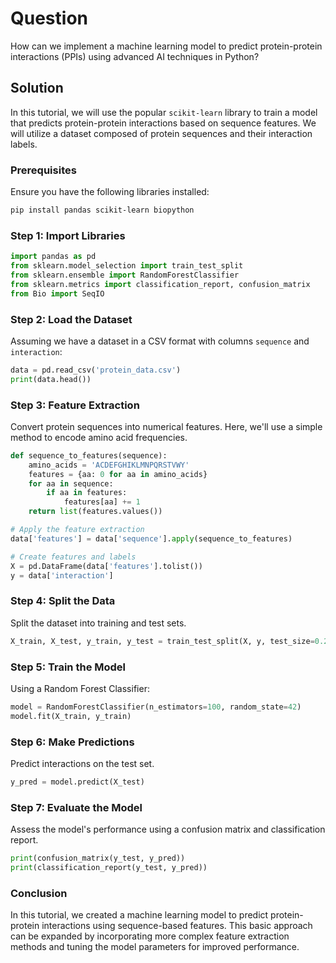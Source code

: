 # Question

How can we implement a machine learning model to predict protein-protein interactions (PPIs) using advanced AI techniques in Python?

## Solution

In this tutorial, we will use the popular `scikit-learn` library to train a model that predicts protein-protein interactions based on sequence features. We will utilize a dataset composed of protein sequences and their interaction labels.

### Prerequisites

Ensure you have the following libraries installed:

```bash
pip install pandas scikit-learn biopython
```

### Step 1: Import Libraries

```python
import pandas as pd
from sklearn.model_selection import train_test_split
from sklearn.ensemble import RandomForestClassifier
from sklearn.metrics import classification_report, confusion_matrix
from Bio import SeqIO
```

### Step 2: Load the Dataset

Assuming we have a dataset in a CSV format with columns `sequence` and `interaction`:

```python
data = pd.read_csv('protein_data.csv')
print(data.head())
```

### Step 3: Feature Extraction

Convert protein sequences into numerical features. Here, we'll use a simple method to encode amino acid frequencies.

```python
def sequence_to_features(sequence):
    amino_acids = 'ACDEFGHIKLMNPQRSTVWY'
    features = {aa: 0 for aa in amino_acids}
    for aa in sequence:
        if aa in features:
            features[aa] += 1
    return list(features.values())

# Apply the feature extraction
data['features'] = data['sequence'].apply(sequence_to_features)

# Create features and labels
X = pd.DataFrame(data['features'].tolist())
y = data['interaction']
```

### Step 4: Split the Data

Split the dataset into training and test sets.

```python
X_train, X_test, y_train, y_test = train_test_split(X, y, test_size=0.2, random_state=42)
```

### Step 5: Train the Model

Using a Random Forest Classifier:

```python
model = RandomForestClassifier(n_estimators=100, random_state=42)
model.fit(X_train, y_train)
```

### Step 6: Make Predictions

Predict interactions on the test set.

```python
y_pred = model.predict(X_test)
```

### Step 7: Evaluate the Model

Assess the model's performance using a confusion matrix and classification report.

```python
print(confusion_matrix(y_test, y_pred))
print(classification_report(y_test, y_pred))
```

### Conclusion

In this tutorial, we created a machine learning model to predict protein-protein interactions using sequence-based features. This basic approach can be expanded by incorporating more complex feature extraction methods and tuning the model parameters for improved performance.